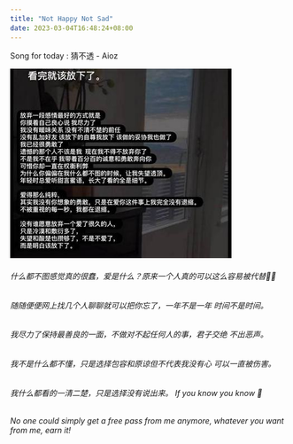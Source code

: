 ```yaml
---
title: "Not Happy Not Sad"
date: 2023-03-04T16:48:24+08:00
---
```

Song for today : 猜不透 - Aioz

![](/diary2.jpg)
###### 什么都不图感觉真的很蠢，爱是什么？原来一个人真的可以这么容易被代替🤷‍♀️
###### 随随便便网上找几个人聊聊就可以把你忘了，一年不是一年 时间不是时间。
###### 我尽力了保持最善良的一面，不做对不起任何人的事，君子交绝 不出恶声。  
###### 我不是什么都不懂，只是选择包容和原谅但不代表我没有心 可以一直被伤害。  
###### 我什么都看的一清二楚，只是选择没有说出来。 If you know you know 🧐
###### No one could simply get a free pass from me anymore, whatever you want from me, earn it!